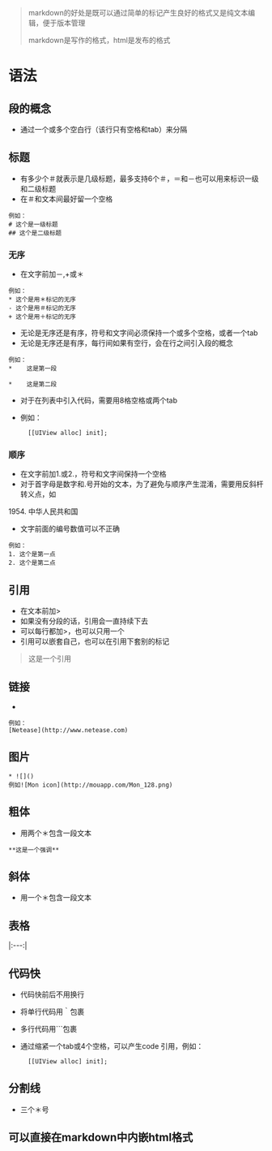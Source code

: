 > markdown的好处是既可以通过简单的标记产生良好的格式又是纯文本编辑，便于版本管理
>
> markdown是写作的格式，html是发布的格式

# 语法
## 段的概念
* 通过一个或多个空白行（该行只有空格和tab）来分隔

## 标题
* 有多少个＃就表示是几级标题，最多支持6个＃，＝和－也可以用来标识一级和二级标题
* 在＃和文本间最好留一个空格
```
例如：
# 这个是一级标题
## 这个是二级标题
```
### 无序
* 在文字前加－,+或＊
```
例如：
* 这个是用＊标记的无序
- 这个是用＃标记的无序
+ 这个是用＋标记的无序
```
* 无论是无序还是有序，符号和文字间必须保持一个或多个空格，或者一个tab
* 无论是无序还是有序，每行间如果有空行，会在行之间引入段的概念
```
例如：
*    这是第一段

*    这是第二段
```
* 对于在列表中引入代码，需要用8格空格或两个tab
* 例如：

		[[UIView alloc] init];

### 顺序
* 在文字前加1.或2.，符号和文字间保持一个空格
* 对于首字母是数字和.号开始的文本，为了避免与顺序产生混淆，需要用反斜杆转义点，如

1954\. 中华人民共和国

* 文字前面的编号数值可以不正确
``` 
例如：
1. 这个是第一点
2. 这个是第二点
``` 
## 引用
* 在文本前加>
* 如果没有分段的话，引用会一直持续下去
* 可以每行都加>，也可以只用一个
* 引用可以嵌套自己，也可以在引用下套别的标记

> 这是一个引用

## 链接
* []()
```
例如：
[Netease](http://www.netease.com)
```
## 图片
```
* ![]()
例如![Mon icon](http://mouapp.com/Mon_128.png)
```
## 粗体
* 用两个＊包含一段文本
```
**这是一个强调**
```
## 斜体
* 用一个＊包含一段文本
## 表格
|:---:|

## 代码快
* 代码快前后不用换行
* 将单行代码用｀包裹
* 多行代码用```包裹
* 通过缩紧一个tab或4个空格，可以产生code 引用，例如：

		[[UIView alloc] init];

## 分割线
* 三个＊号
## 可以直接在markdown中内嵌html格式
